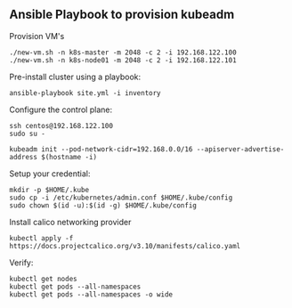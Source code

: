 ## Ansible Playbook to provision kubeadm

Provision VM's
```
./new-vm.sh -n k8s-master -m 2048 -c 2 -i 192.168.122.100
./new-vm.sh -n k8s-node01 -m 2048 -c 2 -i 192.168.122.101
```

Pre-install cluster using a playbook:
```
ansible-playbook site.yml -i inventory
```

Configure the control plane:

```
ssh centos@192.168.122.100
sudo su - 
```

```
kubeadm init --pod-network-cidr=192.168.0.0/16 --apiserver-advertise-address $(hostname -i)
```

Setup your credential:
```
mkdir -p $HOME/.kube
sudo cp -i /etc/kubernetes/admin.conf $HOME/.kube/config
sudo chown $(id -u):$(id -g) $HOME/.kube/config
```

Install calico networking provider

```
kubectl apply -f https://docs.projectcalico.org/v3.10/manifests/calico.yaml
```

Verify:
```
kubectl get nodes
kubectl get pods --all-namespaces
kubectl get pods --all-namespaces -o wide
```
